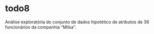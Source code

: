 # todo8
Análise exploratória do conjunto de dados hipotético de atributos de 36 funcionários da companhia “Milsa”.
